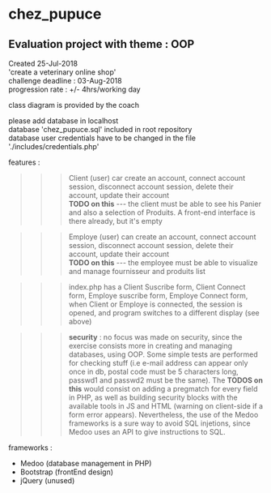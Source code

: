 # chez_pupuce
Evaluation project with theme : OOP
-----------------------------------

Created 25-Jul-2018  
'create a veterinary online shop'  
challenge deadline : 03-Aug-2018  
progression rate : +/- 4hrs/working day  

class diagram is provided by the coach  

please add database in localhost  
database 'chez_pupuce.sql' included in root repository  
database user credentials have to be changed in the file './includes/credentials.php'   

features :  

>>> Client (user) car create an account, connect account session, disconnect account session, delete their account, update their account  
**TODO on this** --- the client must be able to see his Panier and also a selection of Produits. A front-end interface is there already, but it's empty

>>> Employe (user) can create an account, connect account session, disconnect account session, delete their account, update their account  
**TODO on this** --- the employee must be able to visualize and manage fournisseur and produits list  

>>> index.php has a Client Suscribe form, Client Connect form, Employe suscribe form, Employe Connect form, when Client or Employe is connected, the session is opened, and program switches to a different display (see above)  

>>> **security** : no focus was made on security, since the exercise consists more in creating and managing databases, using OOP. Some simple tests are performed for checking stuff (i.e e-mail address can appear only once in db, postal code must be 5 characters long, passwd1 and passwd2 must be the same). The **TODOS on this** would consist on adding a pregmatch for every field in PHP, as well as building security blocks with the available tools in JS and HTML (warning on client-side if a form error appears). Nevertheless, the use of the Medoo frameworks is a sure way to avoid SQL injetions, since Medoo uses an API to give instructions to SQL.  

frameworks :  

* Medoo (database management in PHP)  
* Bootstrap (frontEnd design)  
* jQuery (unused)  
